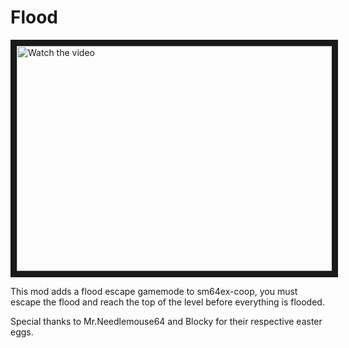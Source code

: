 # Flood

<a href="http://www.youtube.com/watch?feature=player_embedded&v=1iPTLlM9Hmg" target="_blank">
 <img src="http://img.youtube.com/vi/1iPTLlM9Hmg/mqdefault.jpg" alt="Watch the video" width="640" height="360" border="10" />
</a>

This mod adds a flood escape gamemode to sm64ex-coop, you must escape the flood and reach the top of the level before everything is flooded.

Special thanks to Mr.Needlemouse64 and Blocky for their respective easter eggs.